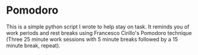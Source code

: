 # Pomodoro
This is a simple python script I wrote to help stay on task. It reminds you of work periods and rest breaks using Francesco Cirillo's Pomodoro technique (Three 25 minute work sessions with 5 minute breaks followed by a 15 minute break, repeat).
